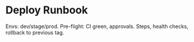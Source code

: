 # Deploy Runbook
Envs: dev/stage/prod. Pre-flight: CI green, approvals.
Steps, health checks, rollback to previous tag.
